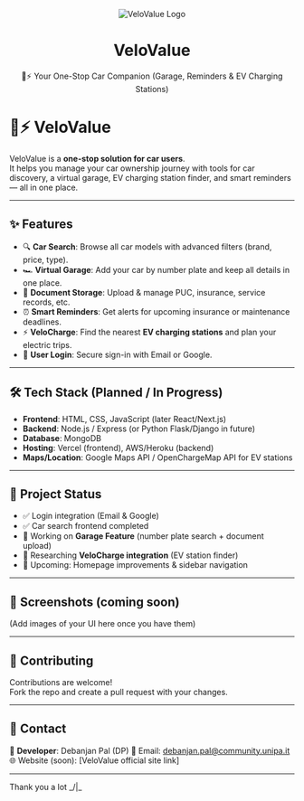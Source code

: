 <p align="center">
  <img src="https://img.shields.io/badge/VeloValue-🚗⚡-brightgreen?style=for-the-badge&logo=car&logoColor=white" alt="VeloValue Logo" />
</p>

<h1 align="center">VeloValue</h1>
<p align="center">🚗⚡ Your One-Stop Car Companion (Garage, Reminders & EV Charging Stations)</p>

# 🚗⚡ VeloValue

VeloValue is a **one-stop solution for car users**.  
It helps you manage your car ownership journey with tools for car discovery, a virtual garage, EV charging station finder, and smart reminders — all in one place.

---

## ✨ Features

- 🔍 **Car Search**: Browse all car models with advanced filters (brand, price, type).  
- 🏎️ **Virtual Garage**: Add your car by number plate and keep all details in one place.  
- 📂 **Document Storage**: Upload & manage PUC, insurance, service records, etc.  
- ⏰ **Smart Reminders**: Get alerts for upcoming insurance or maintenance deadlines.  
- ⚡ **VeloCharge**: Find the nearest **EV charging stations** and plan your electric trips.  
- 🔑 **User Login**: Secure sign-in with Email or Google.  

---

## 🛠️ Tech Stack (Planned / In Progress)

- **Frontend**: HTML, CSS, JavaScript (later React/Next.js)  
- **Backend**: Node.js / Express (or Python Flask/Django in future)  
- **Database**: MongoDB  
- **Hosting**: Vercel (frontend), AWS/Heroku (backend)  
- **Maps/Location**: Google Maps API / OpenChargeMap API for EV stations  

---

## 🚧 Project Status

- ✅ Login integration (Email & Google)  
- ✅ Car search frontend completed  
- 🔄 Working on **Garage Feature** (number plate search + document upload)  
- 🔄 Researching **VeloCharge integration** (EV station finder)  
- 📅 Upcoming: Homepage improvements & sidebar navigation  

---

## 📸 Screenshots (coming soon)

(Add images of your UI here once you have them)

---

## 🤝 Contributing

Contributions are welcome!  
Fork the repo and create a pull request with your changes.  

---

## 📩 Contact

👤 **Developer**: Debanjan Pal (DP)
📧 Email: debanjan.pal@community.unipa.it  
🌐 Website (soon): [VeloValue official site link]

---
Thank you a lot _/|\_
